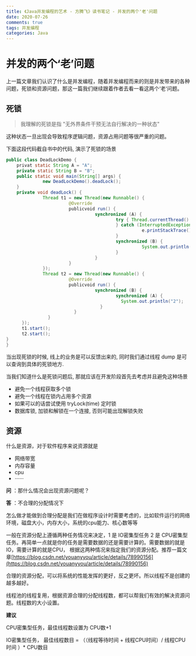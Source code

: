 ```yaml
---
title: 《Java并发编程的艺术 - 方腾飞》读书笔记 - 并发的两个'老'问题
date: 2020-07-26
comments: true
tags: 并发编程
categories: Java
---
```



# 并发的两个‘老’问题



上一篇文章我们认识了什么是并发编程，随着并发编程而来的则是并发带来的各种问题，死锁和资源问题，那这一篇我们继续跟着作者去看一看这两个‘老‘问题。



## 死锁

> 我理解的死锁是指 "无外界条件干预无法自行解决的一种状态"

这种状态一旦出现会导致程序逻辑问题，资源占用问题等很严重的问题。



下面这段代码截自书中的代码, 演示了死锁的场景

```java
public class DeadLockDemo {
    privat static String A = "A";
    private static String B = "B";
    public static void main(String[] args) {
              new DeadLockDemo().deadLock();
    }
    private void deadLock() {
              Thread t1 = new Thread(new Runnable() {
                        @Override
                        publicvoid run() {
                                  synchronized (A) {
                                          try { Thread.currentThread().sleep(2000);
                                          } catch (InterruptedException e) {
                                                    e.printStackTrace();
                                          }
                                          synchronized (B) {
                                                    System.out.println("1");
                                          }
                                  }
                        }
              });
              Thread t2 = new Thread(new Runnable() {
                        @Override
                        publicvoid run() {
                                  synchronized (B) {
                                          synchronized (A) {
                                            System.out.println("2");
                                    }
                          }
                }
      });
      t1.start();
      t2.start();
}
}
```



当出现死锁的时候, 线上的业务是可以反馈出来的, 同时我们通过线程 dump 是可以查询到具体的死锁地方.



当我们知道什么是死锁问题后, 那就应该在开发阶段首先去考虑并且避免这种场景



- 避免一个线程获取多个锁
- 避免一个线程在锁内占用多个资源
- 如果可以的话尝试使用 tryLock(time) 定时锁
- 数据库锁, 加锁和解锁在一个连接, 否则可能出现解锁失败





## 资源

什么是资源，对于软件程序来说资源就是

- 网络带宽
- 内存容量
- cpu
- ······



**问** ：那什么情况会出现资源问题呢？

**答** ：不合理的分配情况下



怎么做才能做到合理分配是我们在做程序设计时需要考虑的，比如软件运行的网络环境，磁盘大小，内存大小，系统的cpu能力、核心数等等



一般在资源分配上遵循两种任务情况来决定，1 是 IO密集型任务 2 是 CPU密集型任务。再简单一点就是你的任务是需要数据的还是需要计算的。需要数据的就是IO，需要计算的就是CPU， 根据这两种情况来指定我们的资源分配。推荐一篇文章[https://blog.csdn.net/youanyyou/article/details/78990156](https://blog.csdn.net/youanyyou/article/details/78990156)



合理的资源分配，可以将系统的性能发挥的更好，反之更坏。所以线程不是创建的越多越好。



线程池的线程复用，根据资源合理的分配线程数，都可以帮我们有效的解决资源问题。线程数的大小设置。



**建议**

CPU密集型任务，最佳线程数设置为 CPU数+1

IO密集型任务， 最佳线程数目 = （（线程等待时间 + 线程CPU时间）/ 线程CPU时间 ）* CPU数目 